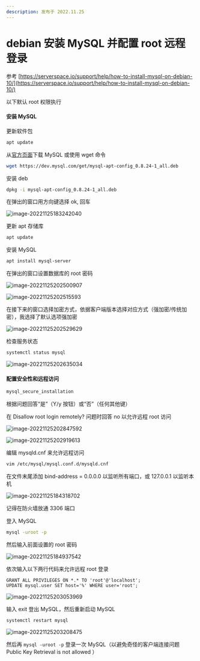 ```yaml
---
description: 发布于 2022.11.25
---
```


# debian 安装 MySQL 并配置 root 远程登录

参考 [https://serverspace.io/support/help/how-to-install-mysql-on-debian-10/](https://serverspace.io/support/help/how-to-install-mysql-on-debian-10/)

以下默认 root 权限执行

#### 安装 MySQL

更新软件包

```bash
apt update
```

从[官方页面](https://dev.mysql.com/downloads/repo/apt/)下载 MySQL 或使用 wget 命令

```bash
wget https://dev.mysql.com/get/mysql-apt-config_0.8.24-1_all.deb
```

安装 deb

```bash
dpkg -i mysql-apt-config_0.8.24-1_all.deb
```

在弹出的窗口用方向键选择 ok, 回车

![image-20221125183242040](https://picgo-1303840613.cos.ap-shanghai.myqcloud.com/media/image-20221125183242040.png)

更新 apt 存储库

```bash
apt update
```

安装 MySQL

```bash
apt install mysql-server
```

在弹出的窗口设置数据库的 root 密码

![image-20221125202500907](https://picgo-1303840613.cos.ap-shanghai.myqcloud.com/media/image-20221125202500907.png)

![image-20221125202515593](https://picgo-1303840613.cos.ap-shanghai.myqcloud.com/media/image-20221125202515593.png)

在接下来的窗口选择加密方式，依据客户端版本选择对应方式（强加密/传统加密），我选择了默认选项强加密

![image-20221125202529629](https://picgo-1303840613.cos.ap-shanghai.myqcloud.com/media/image-20221125202529629.png)

检查服务状态

```bash
systemctl status mysql
```

![image-20221125202635034](https://picgo-1303840613.cos.ap-shanghai.myqcloud.com/media/image-20221125202635034.png)

#### 配置安全性和远程访问

```bash
mysql_secure_installation
```

根据问题回答“是”（Y/y 按钮）或“否”（任何其他键）

在 Disallow root login remotely? 问题时回答 no 以允许远程 root 访问

![image-20221125202847592](https://picgo-1303840613.cos.ap-shanghai.myqcloud.com/media/image-20221125202847592.png)

![image-20221125202919613](https://picgo-1303840613.cos.ap-shanghai.myqcloud.com/media/image-20221125202919613.png)

编辑 mysqld.cnf 来允许远程访问

```bash
vim /etc/mysql/mysql.conf.d/mysqld.cnf
```

在文件末尾添加 bind-address = 0.0.0.0 以监听所有端口，或 127.0.0.1 以监听本机

![image-20221125184318702](https://picgo-1303840613.cos.ap-shanghai.myqcloud.com/media/image-20221125184318702.png)

记得在防火墙放通 3306 端口

登入 MySQL 

```bash
mysql -uroot -p
```

然后输入前面设置的 root 密码

![image-20221125184937542](https://picgo-1303840613.cos.ap-shanghai.myqcloud.com/media/image-20221125184937542.png)

依次输入以下两行代码来允许远程 root 登录

```mysql
GRANT ALL PRIVILEGES ON *.* TO 'root'@'localhost';
UPDATE mysql.user SET host='%' WHERE user='root';
```

![image-20221125203053969](https://picgo-1303840613.cos.ap-shanghai.myqcloud.com/media/image-20221125203053969.png)

输入 exit 登出 MySQL，然后重新启动 MySQL

```bash
systemctl restart mysql
```

![image-20221125203208475](https://picgo-1303840613.cos.ap-shanghai.myqcloud.com/media/image-20221125203208475.png)

然后再 `mysql -uroot -p` 登录一次 MySQL（以避免奇怪的客户端连接问题 Public Key Retrieval is not allowed ）

